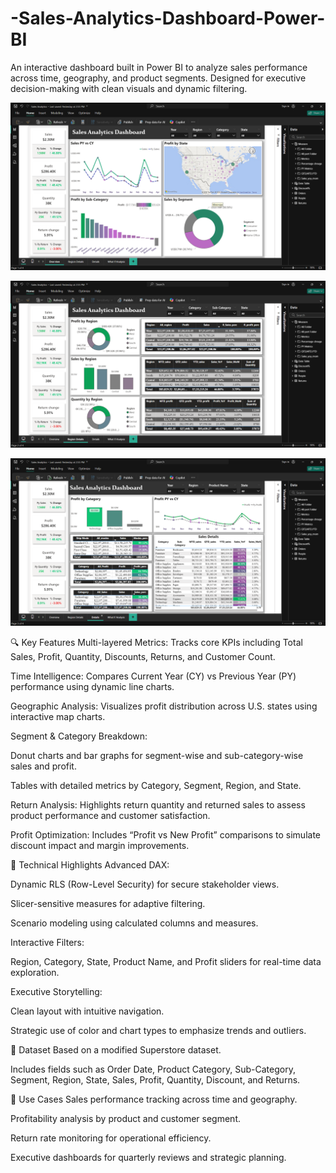# -Sales-Analytics-Dashboard-Power-BI
An interactive dashboard built in Power BI to analyze sales performance across time, geography, and product segments. Designed for executive decision-making with clean visuals and dynamic filtering.

![image alt](https://github.com/krishna87-tab/-Sales-Analytics-Dashboard-Power-BI/blob/dff0c1563506697de9a7913fff93fb9ea63df720/Screenshot_1.png)

![image alt](https://github.com/krishna87-tab/-Sales-Analytics-Dashboard-Power-BI/blob/61c9ae15a4026e7d16680a7c25645c7b789bcff1/Screentshot_2.png)

![image alt](https://github.com/krishna87-tab/-Sales-Analytics-Dashboard-Power-BI/blob/5e6126d10e6e9b0b66b56f24320dba760ee030e5/Screentshot_3.png)



🔍 Key Features
Multi-layered Metrics: Tracks core KPIs including Total Sales, Profit, Quantity, Discounts, Returns, and Customer Count.

Time Intelligence: Compares Current Year (CY) vs Previous Year (PY) performance using dynamic line charts.

Geographic Analysis: Visualizes profit distribution across U.S. states using interactive map charts.

Segment & Category Breakdown:

Donut charts and bar graphs for segment-wise and sub-category-wise sales and profit.

Tables with detailed metrics by Category, Segment, Region, and State.

Return Analysis: Highlights return quantity and returned sales to assess product performance and customer satisfaction.

Profit Optimization: Includes “Profit vs New Profit” comparisons to simulate discount impact and margin improvements.

🧠 Technical Highlights
Advanced DAX:

Dynamic RLS (Row-Level Security) for secure stakeholder views.

Slicer-sensitive measures for adaptive filtering.

Scenario modeling using calculated columns and measures.

Interactive Filters:

Region, Category, State, Product Name, and Profit sliders for real-time data exploration.

Executive Storytelling:

Clean layout with intuitive navigation.

Strategic use of color and chart types to emphasize trends and outliers.

📁 Dataset
Based on a modified Superstore dataset.

Includes fields such as Order Date, Product Category, Sub-Category, Segment, Region, State, Sales, Profit, Quantity, Discount, and Returns.

🎯 Use Cases
Sales performance tracking across time and geography.

Profitability analysis by product and customer segment.

Return rate monitoring for operational efficiency.

Executive dashboards for quarterly reviews and strategic planning.
